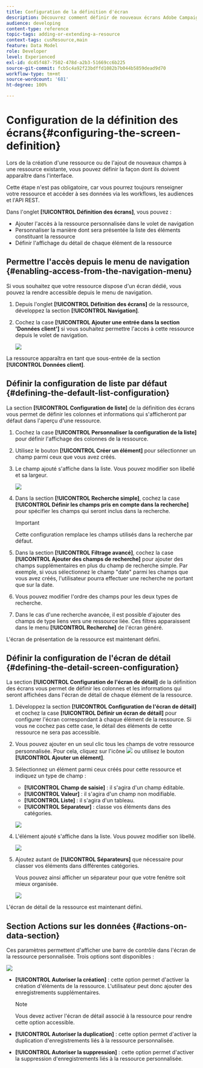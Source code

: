 ```yaml
---
title: Configuration de la définition d'écran
description: Découvrez comment définir de nouveaux écrans Adobe Campaign à partir de la structure des données des ressources.
audience: developing
content-type: reference
topic-tags: adding-or-extending-a-resource
context-tags: cusResource,main
feature: Data Model
role: Developer
level: Experienced
exl-id: dc45f487-7502-478d-a2b3-51669cc6b225
source-git-commit: fcb5c4a92f23bdffd1082b7b044b5859dead9d70
workflow-type: tm+mt
source-wordcount: '681'
ht-degree: 100%

---
```


# Configuration de la définition des écrans{#configuring-the-screen-definition}

Lors de la création d&#39;une ressource ou de l&#39;ajout de nouveaux champs à une ressource existante, vous pouvez définir la façon dont ils doivent apparaître dans l&#39;interface.

Cette étape n&#39;est pas obligatoire, car vous pourrez toujours renseigner votre ressource et accéder à ses données via les workflows, les audiences et l&#39;API REST.

Dans l&#39;onglet **[!UICONTROL Définition des écrans]**, vous pouvez :

* Ajouter l&#39;accès à la ressource personnalisée dans le volet de navigation
* Personnaliser la manière dont sera présentée la liste des éléments constituant la ressource
* Définir l&#39;affichage du détail de chaque élément de la ressource

## Permettre l&#39;accès depuis le menu de navigation     {#enabling-access-from-the-navigation-menu}

Si vous souhaitez que votre ressource dispose d&#39;un écran dédié, vous pouvez la rendre accessible depuis le menu de navigation.

1. Depuis l&#39;onglet **[!UICONTROL Définition des écrans]** de la ressource, développez la section **[!UICONTROL Navigation]**.
1. Cochez la case **[!UICONTROL Ajouter une entrée dans la section &#39;Données client&#39;]** si vous souhaitez permettre l&#39;accès à cette ressource depuis le volet de navigation.

   ![](assets/schema_extension_19.png)

La ressource apparaîtra en tant que sous-entrée de la section **[!UICONTROL Données client]**.

## Définir la configuration de liste par défaut {#defining-the-default-list-configuration}

La section **[!UICONTROL Configuration de liste]** de la définition des écrans vous permet de définir les colonnes et informations qui s&#39;afficheront par défaut dans l&#39;aperçu d&#39;une ressource.

1. Cochez la case **[!UICONTROL Personnaliser la configuration de la liste]** pour définir l&#39;affichage des colonnes de la ressource.
1. Utilisez le bouton **[!UICONTROL Créer un élément]** pour sélectionner un champ parmi ceux que vous avez créés.
1. Le champ ajouté s&#39;affiche dans la liste. Vous pouvez modifier son libellé et sa largeur.

   ![](assets/schema_extension_20.png)

1. Dans la section **[!UICONTROL Recherche simple]**, cochez la case **[!UICONTROL Définir les champs pris en compte dans la recherche]** pour spécifier les champs qui seront inclus dans la recherche.

   >[!IMPORTANT]
   >
   >Cette configuration remplace les champs utilisés dans la recherche par défaut.

1. Dans la section **[!UICONTROL Filtrage avancé]**, cochez la case **[!UICONTROL Ajouter des champs de recherche]** pour ajouter des champs supplémentaires en plus du champ de recherche simple. Par exemple, si vous sélectionnez le champ &quot;date&quot; parmi les champs que vous avez créés, l&#39;utilisateur pourra effectuer une recherche ne portant que sur la date.
1. Vous pouvez modifier l&#39;ordre des champs pour les deux types de recherche.
1. Dans le cas d&#39;une recherche avancée, il est possible d&#39;ajouter des champs de type liens vers une ressource liée. Ces filtres apparaissent dans le menu **[!UICONTROL Recherche]** de l&#39;écran généré.

L&#39;écran de présentation de la ressource est maintenant défini.

## Définir la configuration de l&#39;écran de détail     {#defining-the-detail-screen-configuration}

La section **[!UICONTROL Configuration de l&#39;écran de détail]** de la définition des écrans vous permet de définir les colonnes et les informations qui seront affichées dans l&#39;écran de détail de chaque élément de la ressource.

1. Développez la section **[!UICONTROL Configuration de l&#39;écran de détail]** et cochez la case **[!UICONTROL Définir un écran de détail]** pour configurer l&#39;écran correspondant à chaque élément de la ressource. Si vous ne cochez pas cette case, le détail des éléments de cette ressource ne sera pas accessible.
1. Vous pouvez ajouter en un seul clic tous les champs de votre ressource personnalisée. Pour cela, cliquez sur l&#39;icône ![](assets/addallfieldsicon.png) ou utilisez le bouton **[!UICONTROL Ajouter un élément]**.
1. Sélectionnez un élément parmi ceux créés pour cette ressource et indiquez un type de champ :

   * **[!UICONTROL Champ de saisie]** : il s&#39;agira d&#39;un champ éditable.
   * **[!UICONTROL Valeur]** : il s&#39;agira d&#39;un champ non modifiable.
   * **[!UICONTROL Liste]** : il s&#39;agira d&#39;un tableau.
   * **[!UICONTROL Séparateur]** : classe vos éléments dans des catégories.

   ![](assets/schema_extension_23.png)

1. L&#39;élément ajouté s&#39;affiche dans la liste. Vous pouvez modifier son libellé.

   ![](assets/schema_extension_22.png)

1. Ajoutez autant de **[!UICONTROL Séparateurs]** que nécessaire pour classer vos éléments dans différentes catégories.

   Vous pouvez ainsi afficher un séparateur pour que votre fenêtre soit mieux organisée.

   ![](assets/schema_extension_25.png)

L&#39;écran de détail de la ressource est maintenant défini.

## Section Actions sur les données     {#actions-on-data-section}

Ces paramètres permettent d&#39;afficher une barre de contrôle dans l&#39;écran de la ressource personnalisée. Trois options sont disponibles :

![](assets/schema_extension_actions.png)

* **[!UICONTROL Autoriser la création]** : cette option permet d&#39;activer la création d&#39;éléments de la ressource. L&#39;utilisateur peut donc ajouter des enregistrements supplémentaires.

   >[!NOTE]
   >
   >Vous devez activer l&#39;écran de détail associé à la ressource pour rendre cette option accessible.

* **[!UICONTROL Autoriser la duplication]** : cette option permet d&#39;activer la duplication d&#39;enregistrements liés à la ressource personnalisée.
* **[!UICONTROL Autoriser la suppression]** : cette option permet d&#39;activer la suppression d&#39;enregistrements liés à la ressource personnalisée.
